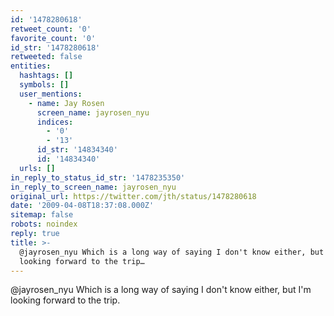 ```yaml
---
id: '1478280618'
retweet_count: '0'
favorite_count: '0'
id_str: '1478280618'
retweeted: false
entities:
  hashtags: []
  symbols: []
  user_mentions:
    - name: Jay Rosen
      screen_name: jayrosen_nyu
      indices:
        - '0'
        - '13'
      id_str: '14834340'
      id: '14834340'
  urls: []
in_reply_to_status_id_str: '1478235350'
in_reply_to_screen_name: jayrosen_nyu
original_url: https://twitter.com/jth/status/1478280618
date: '2009-04-08T18:37:08.000Z'
sitemap: false
robots: noindex
reply: true
title: >-
  @jayrosen_nyu Which is a long way of saying I don't know either, but I'm
  looking forward to the trip…
---
```


@jayrosen_nyu Which is a long way of saying I don't know either, but I'm looking forward to the trip.